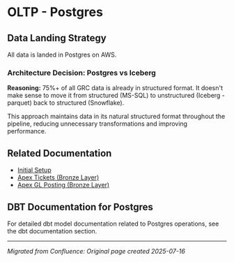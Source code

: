 # OLTP - Postgres

## Data Landing Strategy

All data is landed in Postgres on AWS. 

### Architecture Decision: Postgres vs Iceberg

**Reasoning:** 75%+ of all GRC data is already in structured format. It doesn't make sense to move it from structured (MS-SQL) to unstructured (Iceberg - parquet) back to structured (Snowflake).

This approach maintains data in its natural structured format throughout the pipeline, reducing unnecessary transformations and improving performance.

## Related Documentation

- [Initial Setup](../postgres/initial-setup.md)
- [Apex Tickets (Bronze Layer)](../apex/apex-tickets-bronze-layer.md) 
- [Apex GL Posting (Bronze Layer)](../apex/apex-gl-posting-bronze-layer.md)

## DBT Documentation for Postgres

For detailed dbt model documentation related to Postgres operations, see the dbt documentation section.

---
*Migrated from Confluence: Original page created 2025-07-16*